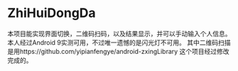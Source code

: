 # ZhiHuiDongDa
本项目能实现界面切换，二维码扫码，以及结果显示，并可以手动输入个人信息。本人经过Android 9实测可用，不过唯一遗憾的是闪光灯不可用。
其中二维码扫描是用https://github.com/yipianfengye/android-zxingLibrary 这个项目经过修改完成的。
